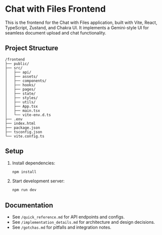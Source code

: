 # Chat with Files Frontend

This is the frontend for the Chat with Files application, built with Vite, React, TypeScript, Zustand, and Chakra UI. It implements a Gemini-style UI for seamless document upload and chat functionality.

## Project Structure

```
/frontend
├── public/
├── src/
│   ├── api/
│   ├── assets/
│   ├── components/
│   ├── hooks/
│   ├── pages/
│   ├── state/
│   ├── styles/
│   ├── utils/
│   ├── App.tsx
│   ├── main.tsx
│   └── vite-env.d.ts
├── .env
├── index.html
├── package.json
├── tsconfig.json
└── vite.config.ts
```

## Setup

1. Install dependencies:
   ```bash
   npm install
   ```
2. Start development server:
   ```bash
   npm run dev
   ```

## Documentation
- See `/quick_reference.md` for API endpoints and configs.
- See `/implementation_details.md` for architecture and design decisions.
- See `/gotchas.md` for pitfalls and integration notes.
